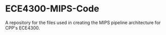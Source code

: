 # ECE4300-MIPS-Code
A repository for the files used in creating the MIPS pipeline architecture for CPP's ECE4300.

